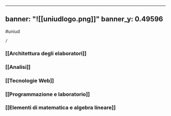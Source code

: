 
---
banner: "![[uniudlogo.png]]"
banner_y: 0.49596
---
#uniud



```ActivityHistory
/
```




### [[Architettura degli elaboratori]]
### [[Analisi]]
### [[Tecnologie Web]]
### [[Programmazione e laboratorio]]
### [[Elementi di matematica e algebra lineare]]
